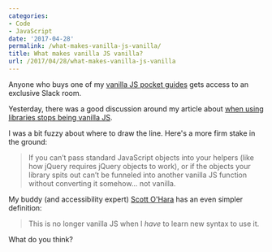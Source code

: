 ```yaml
---
categories:
- Code
- JavaScript
date: '2017-04-28'
permalink: /what-makes-vanilla-js-vanilla/
title: What makes vanilla JS vanilla?
url: /2017/04/28/what-makes-vanilla-js-vanilla
---
```


Anyone who buys one of my [vanilla JS pocket guides](/guides/) gets access to an exclusive Slack room.

Yesterday, there was a good discussion around my article about [when using libraries stops being vanilla JS](/when-does-using-libraries-stop-being-vanilla-js/).

I was a bit fuzzy about where to draw the line. Here's a more firm stake in the ground:

> If you can’t pass standard JavaScript objects into your helpers (like how jQuery requires jQuery objects to work), or if the objects your library spits out can’t be funneled into another vanilla JS function without converting it somehow… not vanilla.

My buddy (and accessibility expert) [Scott O'Hara](http://www.scottohara.me/) has an even simpler definition:

> This is no longer vanilla JS when I *have* to learn new syntax to use it.

What do you think?